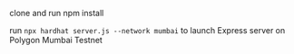 clone and run npm install

run `npx hardhat server.js --network mumbai` to launch Express server on Polygon Mumbai Testnet  